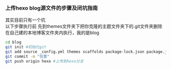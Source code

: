 
### 上传hexo blog源文件的步骤及闭坑指南
其实目前只有一个坑<br>
以下步骤执行前 先到themes文件夹下把你克隆的主题文件夹下的.git文件夹删除<br>
在自己建的本地博客文件夹内执行，我的是blog<br>
```bash
cd blog
git init #初始化git
git add source _config.yml themes scaffolds package-lock.json package.json  #添加要上传的文件和文件夹
git commit -m "任意"
git push origin hexo #上传到hexo分支
